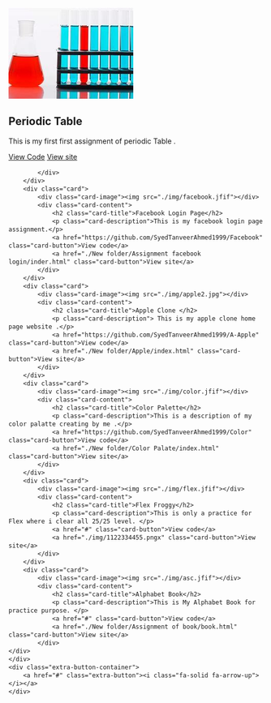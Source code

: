 <!DOCTYPE html>
<html lang="en">
<head>
    <meta charset="UTF-8">
    <meta name="viewport" content="width=device-width, initial-scale=1.0">
    <title>Cards</title>
    <link rel="stylesheet" href="./style.css">
    <link rel="stylesheet" href="https://cdnjs.cloudflare.com/ajax/libs/font-awesome/6.6.0/css/all.min.css"/>
</head>
<body>
    <div class="card-container">
        <div class="card">
            <div class="card-image"><img src="./img/OIP.jfif"></div>
            <div class="card-content">
                <div><h2 class="card-title">Periodic Table</h2>
                <p class="card-description">This is my first first assignment of periodic Table .</p></div>
                <a href="https://classroom.google.com/u/1/a/turned-in/all?hl=en" class="card-button">View Code</a>
                <a href="./New folder/Assignment of periodic table/Assignment.html" class="card-button">View site</a>

            </div>
        </div>
        <div class="card">
            <div class="card-image"><img src="./img/facebook.jfif"></div>
            <div class="card-content">
                <h2 class="card-title">Facebook Login Page</h2>
                <p class="card-description">This is my facebook login page assignment.</p>
                <a href="https://github.com/SyedTanveerAhmed1999/Facebook" class="card-button">View code</a>
                <a href="./New folder/Assignment facebook login/inder.html" class="card-button">View site</a>
            </div>
        </div>
        <div class="card">
            <div class="card-image"><img src="./img/apple2.jpg"></div>
            <div class="card-content">
                <h2 class="card-title">Apple Clone </h2>
                <p class="card-description"> This is my apple clone home page website .</p>
                <a href="https://github.com/SyedTanveerAhmed1999/A-Apple" class="card-button">View code</a>
                <a href="./New folder/Apple/index.html" class="card-button">View site</a>
            </div>
        </div>
        <div class="card">
            <div class="card-image"><img src="./img/color.jfif"></div>
            <div class="card-content">
                <h2 class="card-title">Color Palette</h2>
                <p class="card-description">This is a description of my color palatte creating by me .</p>
                <a href="https://github.com/SyedTanveerAhmed1999/Color" class="card-button">View code</a>
                <a href="./New folder/Color Palate/index.html" class="card-button">View site</a>
            </div>
        </div>
        <div class="card">
            <div class="card-image"><img src="./img/flex.jfif"></div>
            <div class="card-content">
                <h2 class="card-title">Flex Froggy</h2>
                <p class="card-description">This is only a practice for Flex where i clear all 25/25 level. </p>
                <a href="#" class="card-button">View code</a>
                <a href="./img/1122334455.pngx" class="card-button">View site</a>
            </div>
        </div>
        <div class="card">
            <div class="card-image"><img src="./img/asc.jfif"></div>
            <div class="card-content">
                <h2 class="card-title">Alphabet Book</h2>
                <p class="card-description">This is My Alphabet Book for practice purpose. </p>
                <a href="#" class="card-button">View code</a>
                <a href="./New folder/Assignment of book/book.html" class="card-button">View site</a>
            </div>
    </div>
    </div>  
    <div class="extra-button-container">
        <a href="#" class="extra-button"><i class="fa-solid fa-arrow-up"></i></a>
    </div>
</body>
</html>
